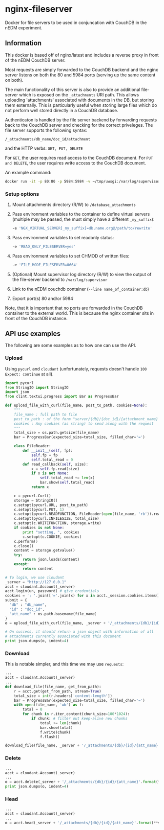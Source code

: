 nginx-fileserver
================

Docker for file servers to be used in conjuncation with CouchDB in the nEDM experiment.

## Information

This docker is based off of nginx/latest and includes a reverse proxy in front
of the nEDM CouchDB server.

Most requests are simply forwarded to the CouchDB backend and the nginx server
listens on both the 80 and 5984 ports (serving up the same content on both).

The main functionality of this server is also to provide an additional
file-server which is exposed on the `_attachments` URI path.  This allows
uploading 'attachments' associated with documents in the DB, but storing them
externally.  This is particularly useful when storing large files which do not
perform well stored directly in a CouchDB database.

Authenticaton is handled by the file server backend by forwarding requests back
to the CouchDB server and checking for the correct priveleges.  The file server
supports the following syntax:

`/_attachments/db_name/doc_id/attachment`

and the HTTP verbs: `GET, PUT, DELETE`

For `GET`, the user requires read access to the CouchDB document.
For `PUT and DELETE`, the user requires write access to the CouchDB document.

An example command:

```sh
docker run -it -p 80:80 -p 5984:5984 -v ~/tmp/uwsgi:/var/log/supervisor --link db:db webapp1
```

### Setup options

1. Mount attachments directory (R/W) to `/database_attachments`
1. Pass environment variables to the container to define virtual servers
(multiple may be passed, the must simply have a different `_my_suffix`):

    ```bash
    -e 'NGX_VIRTUAL_SERVER[_my_suffix]=db.name.org@/path/to/rewrite'
    ```

1. Pass environment variables to set readonly status:

    ```bash
    -e 'READ_ONLY_FILESERVER=yes'
    ```

1. Pass environment variables to set CHMOD of written files:

    ```bash
    -e 'FILE_MODE_FILESERVER=0664'
    ```

1. (Optional) Mount supervisor log directory (R/W) to view the output of the file-server backend to `/var/log/supervisor`
1. Link to the nEDM couchdb container (`--line name_of_container:db`)
1. Export port(s) 80 and/or 5984

Note, that it is important that no ports are forwarded in the CouchDB container
to the external world.  This is because the nginx container sits in front of
the CouchDB instance.


## API use examples

The following are some examples as to how one can use the API.

### Upload

Using `pycurl` and `cloudant` (unfortunately, requests doesn't handle `100
Expect: continue` at all).

```python
import pycurl
from StringIO import StringIO
import json
from clint.textui.progress import Bar as ProgressBar

def upload_file_with_curl(file_name, post_to_path, cookies=None):
    """
    file_name : full path to file
    post_to_path : of the form "server/{db}/{doc_id}/{attachment_name}
    cookies : Any cookies (as string) to send along with the request
    """
    total_size = os.path.getsize(file_name)
    bar = ProgressBar(expected_size=total_size, filled_char='=')

    class FileReader:
        def __init__(self, fp):
            self.fp = fp
            self.total_read = 0
        def read_callback(self, size):
            x = self.fp.read(size)
            if x is not None:
                self.total_read += len(x)
                bar.show(self.total_read)
            return x

    c = pycurl.Curl()
    storage = StringIO()
    c.setopt(pycurl.URL, post_to_path)
    c.setopt(pycurl.PUT, 1)
    c.setopt(pycurl.READFUNCTION, FileReader(open(file_name, 'rb')).read_callback)
    c.setopt(pycurl.INFILESIZE, total_size)
    c.setopt(c.WRITEFUNCTION, storage.write)
    if cookies is not None:
        print "setting, ", cookies
        c.setopt(c.COOKIE, cookies)
    c.perform()
    c.close()
    content = storage.getvalue()
    try:
        return json.loads(content)
    except:
        return content

# To login, we use cloudant
_server = "http://127.0.0.1"
acct = cloudant.Account(_server)
acct.login(un, password) # give credentials
cookies = '; '.join(['='.join(x) for x in acct._session.cookies.items()])
submit = {
  "db" : "db_name",
  "id" : "doc_id",
  "att_name" : os.path.basename(file_name)
}
o = upload_file_with_curl(file_name, _server + '/_attachments/{db}/{id}/{att_name}'.format(**submit), cookies)

# On success, it should return a json object with information of all
# attachments currently associated with this document
print json.dumps(o, indent=4)
```

### Download

This is notable simpler, and this time we may use `requests`:

```python
...
acct = cloudant.Account(_server)
...
def download_file(file_name, get_from_path):
    r = acct.get(get_from_path, stream=True)
    total_size = int(r.headers['content-length'])
    bar = ProgressBar(expected_size=total_size, filled_char='=')
    with open(file_name, 'wb') as f:
        total = 0
        for chunk in r.iter_content(chunk_size=100*1024):
            if chunk: # filter out keep-alive new chunks
                total += len(chunk)
                bar.show(total)
                f.write(chunk)
                f.flush()

download_file(file_name, _server + '/_attachments/{db}/{id}/{att_name}'.format(**submit))
```

### Delete

```python
...
acct = cloudant.Account(_server)
...
o = acct.delete(_server + '/_attachments/{db}/{id}/{att_name}'.format(**submit)).json()
print json.dumps(o, indent=4)
```

### Head

```python
...
acct = cloudant.Account(_server)
...
o = acct.head(_server + '/_attachments/{db}/{id}/{att_name}'.format(**submit))
```
